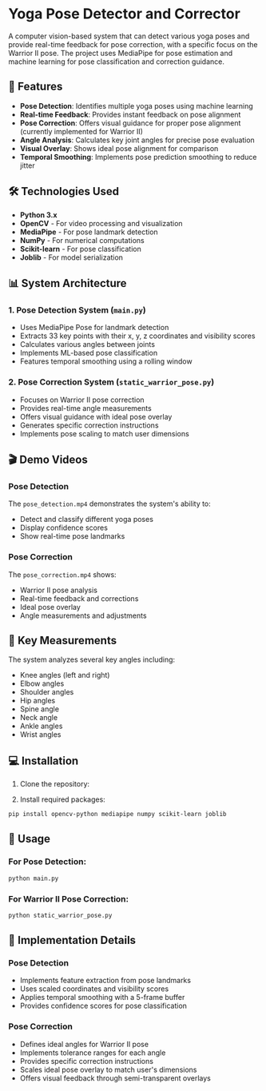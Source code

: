 # Yoga Pose Detector and Corrector

A computer vision-based system that can detect various yoga poses and provide real-time feedback for pose correction, with a specific focus on the Warrior II pose. The project uses MediaPipe for pose estimation and machine learning for pose classification and correction guidance.

## 🎯 Features

- **Pose Detection**: Identifies multiple yoga poses using machine learning
- **Real-time Feedback**: Provides instant feedback on pose alignment
- **Pose Correction**: Offers visual guidance for proper pose alignment (currently implemented for Warrior II)
- **Angle Analysis**: Calculates key joint angles for precise pose evaluation
- **Visual Overlay**: Shows ideal pose alignment for comparison
- **Temporal Smoothing**: Implements pose prediction smoothing to reduce jitter

## 🛠️ Technologies Used

- **Python 3.x**
- **OpenCV** - For video processing and visualization
- **MediaPipe** - For pose landmark detection
- **NumPy** - For numerical computations
- **Scikit-learn** - For pose classification
- **Joblib** - For model serialization

## 📊 System Architecture

### 1. Pose Detection System (`main.py`)

- Uses MediaPipe Pose for landmark detection
- Extracts 33 key points with their x, y, z coordinates and visibility scores
- Calculates various angles between joints
- Implements ML-based pose classification
- Features temporal smoothing using a rolling window

### 2. Pose Correction System (`static_warrior_pose.py`)

- Focuses on Warrior II pose correction
- Provides real-time angle measurements
- Offers visual guidance with ideal pose overlay
- Generates specific correction instructions
- Implements pose scaling to match user dimensions

## 🎬 Demo Videos

### Pose Detection

The `pose_detection.mp4` demonstrates the system's ability to:

- Detect and classify different yoga poses
- Display confidence scores
- Show real-time pose landmarks

### Pose Correction

The `pose_correction.mp4` shows:

- Warrior II pose analysis
- Real-time feedback and corrections
- Ideal pose overlay
- Angle measurements and adjustments

## 📐 Key Measurements

The system analyzes several key angles including:

- Knee angles (left and right)
- Elbow angles
- Shoulder angles
- Hip angles
- Spine angle
- Neck angle
- Ankle angles
- Wrist angles

## 💻 Installation

1. Clone the repository:

2. Install required packages:

```bash
pip install opencv-python mediapipe numpy scikit-learn joblib
```

## 🚀 Usage

### For Pose Detection:

```bash
python main.py
```

### For Warrior II Pose Correction:

```bash
python static_warrior_pose.py
```

## 📝 Implementation Details

### Pose Detection

- Implements feature extraction from pose landmarks
- Uses scaled coordinates and visibility scores
- Applies temporal smoothing with a 5-frame buffer
- Provides confidence scores for pose classification

### Pose Correction

- Defines ideal angles for Warrior II pose
- Implements tolerance ranges for each angle
- Provides specific correction instructions
- Scales ideal pose overlay to match user's dimensions
- Offers visual feedback through semi-transparent overlays
